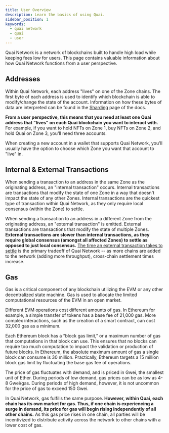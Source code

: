 ```yaml
---
title: User Overview
description: Learn the basics of using Quai.
sidebar_position: 1
keywords:
  - quai network
  - quai
  - user
---
```


Quai Network is a network of blockchains built to handle high load while keeping fees low for users. This page contains valuable information about how Quai Network functions from a user perspective.

## Addresses

Within Quai Network, each address "lives" on one of the Zone chains. The first byte of each address is used to identify which blockchain is able to modify/change the state of the account. Information on how these bytes of data are interpreted can be found in the [Sharding](/learn/advanced-introduction/hierarchical-structure/sharding.mdx) page of the docs.

**From a user perspective, this means that you need at least one Quai address that "lives" on each Quai blockchain you want to interact with.** For example, if you want to hold NFTs on Zone 1, buy NFTs on Zone 2, and hold Quai on Zone 3, you'll need three accounts.

When creating a new account in a wallet that supports Quai Network, you'll usually have the option to choose which Zone you want that account to "live" in.

## Internal & External Transactions

When sending a transaction to an address in the same Zone as the originating address, an "internal transaction" occurs. Internal transactions are transactions that modify the state of one Zone in a way that doesn't impact the state of any other Zones. Internal transactions are the quickest type of transaction within Quai Network, as they only require local consensus (within the Zone) to settle.

When sending a transaction to an address in a different Zone from the originating address, an "external transaction" is emitted. External transactions are transactions that modify the state of multiple Zones. **External transactions are slower than internal transactions, as they require global consensus (amongst all affected Zones) to settle as opposed to just local consensus.** [The time an external transaction takes to settle](/learn/advanced-introduction/poem/infinite-execution-shards/dynamic-sharding.mdx) is the primary tradeoff of Quai Network -- as more chains are added to the network (adding more throughput), cross-chain settlement times increase.

## Gas

Gas is a critical component of any blockchain utilizing the EVM or any other decentralized state machine. Gas is used to allocate the limited computational resources of the EVM in an open market.

Different EVM operations cost different amounts of gas. In Ethereum for example, a simple transfer of tokens has a base fee of 21,000 gas. More complex interactions, such as the creation of a smart contract, can cost 32,000 gas as a minimum.

Each Ethereum block has a “block gas limit,” or a maximum number of gas that computations in that block can use. This ensures that no blocks can require too much computation to impact the validation or production of future blocks. In Ethereum, the absolute maximum amount of gas a single block can consume is 30 million. Practically, Ethereum targets a 15 million block gas limit by fluctuating the base gas fee of operations.

The price of gas fluctuates with demand, and is priced in Gwei, the smallest unit of Ether. During periods of low demand, gas prices can be as low as 4-8 Gwei/gas. During periods of high demand, however, it is not uncommon for the price of gas to exceed 150 Gwei.

In Quai Network, gas fulfills the same purpose. **However, within Quai, each chain has its own market for gas. Thus, if one chain is experiencing a surge in demand, its price for gas will begin rising independently of all other chains.** As this gas price rises in one chain, all parties will be incentivized to distribute activity across the network to other chains with a lower cost of gas.
